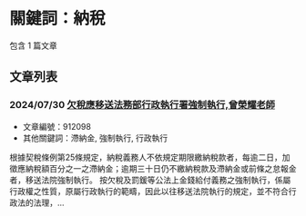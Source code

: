 # 關鍵詞：納稅

包含 1 篇文章

## 文章列表

### 2024/07/30 [欠稅應移送法務部行政執行署強制執行,曾榮耀老師](../../articles/912098_%E6%AC%A0%E7%A8%85%E6%87%89%E7%A7%BB%E9%80%81%E6%B3%95%E5%8B%99%E9%83%A8%E8%A1%8C%E6%94%BF%E5%9F%B7%E8%A1%8C%E7%BD%B2%E5%BC%B7%E5%88%B6%E5%9F%B7%E8%A1%8C%2C%E6%9B%BE%E6%A6%AE%E8%80%80%E8%80%81%E5%B8%AB.md)
- 文章編號：912098
- 其他關鍵詞：滯納金, 強制執行, 行政執行

根據契稅條例第25條規定，納稅義務人不依規定期限繳納稅款者，每逾二日，加徵應納稅額百分之一之滯納金；逾期三十日仍不繳納稅款及滯納金或前條之怠報金者，移送法院強制執行。 按欠稅及罰鍰等公法上金錢給付義務之強制執行，係屬行政權之性質，原屬行政執行的範疇，因此以往移送法院執行的規定，並不符合行政法的法理，...

